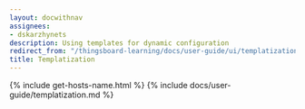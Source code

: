 ```yaml
---
layout: docwithnav
assignees:
- dskarzhynets
description: Using templates for dynamic configuration
redirect_from: "/thingsboard-learning/docs/user-guide/ui/templatization"
title: Templatization
---
```


{% include get-hosts-name.html %}
{% include docs/user-guide/templatization.md %}
